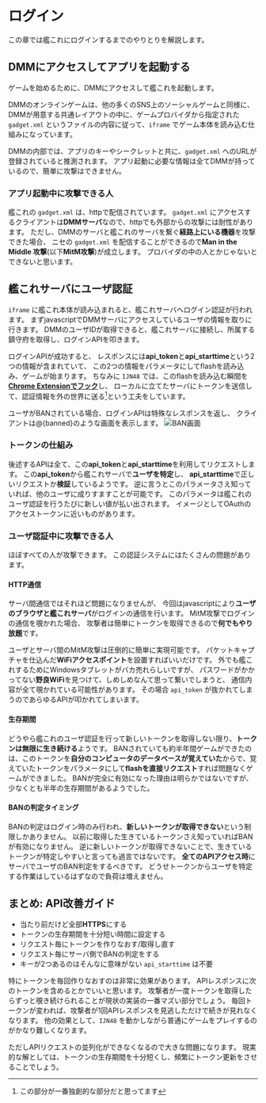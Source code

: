 # ログイン

この章では艦これにログインするまでのやりとりを解説します。

## DMMにアクセスしてアプリを起動する

ゲームを始めるために、DMMにアクセスして艦これを起動します。

DMMのオンラインゲームは、他の多くのSNS上のソーシャルゲームと同様に、
DMMが用意する共通レイアウトの中に、ゲームプロバイダから指定された `gadget.xml` というファイルの内容に従って、`iframe` でゲーム本体を読み込む仕組みになっています。

DMMの内部では、アプリのキーやシークレットと共に、`gadget.xml` へのURLが登録されていると推測されます。
アプリ起動に必要な情報は全てDMMが持っているので、簡単に攻撃はできません。

### アプリ起動中に攻撃できる人

艦これの `gadget.xml` は、httpで配信されています。
`gadget.xml` にアクセスするクライアントは**DMMサーバ**なので、httpでも外部からの攻撃には耐性があります。
ただし、DMMのサーバと艦これのサーバを繋ぐ**経路上にいる機器**を攻撃できた場合、
ニセの `gadget.xml` を配信することができるので**Man in the Middle 攻撃**(以下**MitM攻撃**)が成立します。
プロバイダの中の人とかじゃないとできないと思います。

## 艦これサーバにユーザ認証

`iframe` に艦これ本体が読み込まれると、艦これサーバへログイン認証が行われます。
まずjavascriptでDMMサーバにアクセスしているユーザの情報を取りに行きます。
DMMのユーザIDが取得できると、艦これサーバに接続し、所属する鎮守府を取得し、ログインAPIを叩きます。

ログインAPIが成功すると、
レスポンスには**api_token**と**api_starttime**という2つの情報が含まれていて、
この2つの情報をパラメータにしてflashを読み込み、ゲームが始まります。
ちなみに `IJN48` では、このflashを読み込む瞬間を[**Chrome Extensionでフック**]((https://github.com/masarakki/IJN48/blob/master/crx/content_script.coffee))し、
ローカルに立てたサーバにトークンを送信して、認証情報を外の世界に送る[^1]という工夫をしています。

ユーザがBANされている場合、ログインAPIは特殊なレスポンスを返し、
クライアントは@<img>{banned}のような画面を表示します。
![BAN画面](images/banned.png)

### トークンの仕組み

後述するAPIは全て、この**api_token**と**api_starttime**を利用してリクエストします。
この**api_token**から艦これサーバで**ユーザを特定**し、
**api_starttime**で正しいリクエストか**検証**しているようです。
逆に言うとこのパラメータさえ知っていれば、他のユーザに成りすますことが可能です。
このパラメータは艦これのユーザ認証を行うたびに新しい値が払い出されます。
イメージとしてOAuthのアクセストークンに近いものがあります。

### ユーザ認証中に攻撃できる人

ほぼすべての人が攻撃できます。
この認証システムにはたくさんの問題があります。

#### HTTP通信

サーバ間通信ではそれほど問題になりませんが、
今回はjavascriptにより**ユーザのブラウザと艦これサーバ**がログインの通信を行います。
MitM攻撃でログインの通信を覗かれた場合、
攻撃者は簡単にトークンを取得できるので**何でもやり放題**です。

ユーザとサーバ間のMitM攻撃は圧倒的に簡単に実現可能です。
パケットキャプチャを仕込んだ**WiFiアクセスポイント**を設置すればいいだけです。
外でも艦これするためにWindowsタブレットがバカ売れらしいですが、
パスワードがかかってない**野良WiFi**を見つけて、しめしめなんて思って繋いでしまうと、
通信内容が全て覗かれている可能性があります。
その場合 `api_token` が抜かれてしまうのであらゆるAPIが叩かれてしまいます。

#### 生存期間

どうやら艦これのユーザ認証を行って新しいトークンを取得しない限り、**トークンは無限に生き続ける**ようです。
BANされていても約半年間ゲームができたのは、このトークンを**自分のコンピュータのデータベースが覚えていた**からで、覚えていたトークンをパラメータにして**flashを直接リクエスト**すれば問題なくゲームができました。
BANが完全に有効になった理由は明らかではないですが、少なくとも半年の生存期間があるようでした。

#### BANの判定タイミング

BANの判定はログイン時のみ行われ、**新しいトークンが取得できない**という制限しかありません。
以前に取得した生きているトークンさえ知っていればBANが有効になりません。
逆に新しいトークンが取得できないことで、生きているトークンが特定しやすいと言っても過言ではないです。
**全てのAPIアクセス時**にサーバでユーザのBAN判定をするべきです。
どうせトークンからユーザを特定する作業はしているはずなので負荷は増えません。

## まとめ: API改善ガイド

- 当たり前だけど全部**HTTPS**にする
- トークンの生存期間を十分短い時間に設定する
- リクエスト毎にトークンを作りなおす/取得し直す
- リクエスト毎にサーバ側でBANの判定をする
- キーが2つあるのはそんなに意味がない `api_starttime` は不要

特にトークンを毎回作りなおすのは非常に効果があります。
APIレスポンスに次のトークンを含めるとかでいいと思います。
攻撃者が一度トークンを取得したらずっと覗き続けられることが現状の実装の一番マズい部分でしょう。
毎回トークンが変われば、攻撃者が1回APIレスポンスを見逃しただけで続きが見れなくなります。
他の効果として、`IJN48` を動かしながら普通にゲームをプレイするのがかなり難しくなります。

ただしAPIリクエストの並列化ができなくなるので大きな問題になります。
現実的な解としては、トークンの生存期間を十分短くし、頻繁にトークン更新をさせることでしょう。

[^1]: この部分が一番独創的な部分だと思ってます
